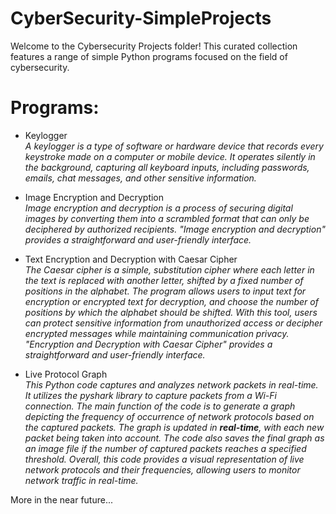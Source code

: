 # CyberSecurity-SimpleProjects
Welcome to the Cybersecurity Projects folder! This curated collection features a range of simple Python programs focused on the field of cybersecurity.

# Programs:

  * Keylogger<br>
    *A keylogger is a type of software or hardware device that records every keystroke made on a computer or mobile device. It operates silently in the background, capturing all keyboard inputs, including passwords, emails, chat messages, and other sensitive information.*
    
  * Image Encryption and Decryption<br>
    *Image encryption and decryption is a process of securing digital images by converting them into a scrambled format that can only be deciphered by authorized recipients. "Image encryption and decryption" provides a straightforward and user-friendly interface.*
  
  * Text Encryption and Decryption with Caesar Cipher<br>
    *The Caesar cipher is a simple, substitution cipher where each letter in the text is replaced with another letter, shifted by a fixed number of positions in the alphabet. The program allows users to input text for encryption or encrypted text for decryption, and choose the number of positions by which the alphabet should be shifted. With this tool, users can protect sensitive information from unauthorized access or decipher encrypted messages while maintaining communication privacy. "Encryption and Decryption with Caesar Cipher" provides a straightforward and user-friendly interface.*
    
   * Live Protocol Graph<br>
     *This Python code captures and analyzes network packets in real-time. It utilizes the pyshark library to capture packets from a Wi-Fi connection. The main function of the code is to generate a graph depicting the frequency of occurrence of network protocols based on the captured packets. The graph is updated in **real-time**, with each new packet being taken into account. The code also saves the final graph as an image file if the number of captured packets reaches a specified threshold. Overall, this code provides a visual representation of live network protocols and their frequencies, allowing users to monitor network traffic in real-time.*
    
More in the near future...
